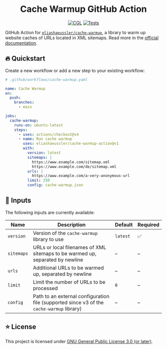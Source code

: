 <div align="center">

# Cache Warmup GitHub Action

[![CGL](https://img.shields.io/github/actions/workflow/status/eliashaeussler/cache-warmup-action/cgl.yaml?label=cgl&logo=github)](https://github.com/eliashaeussler/cache-warmup-action/actions/workflows/cgl.yaml)
[![Tests](https://img.shields.io/github/actions/workflow/status/eliashaeussler/cache-warmup-action/tests.yaml?label=tests&logo=github)](https://github.com/eliashaeussler/cache-warmup-action/actions/workflows/tests.yaml)

</div>

GitHub Action for [`eliashaeussler/cache-warmup`](https://github.com/eliashaeussler/cache-warmup),
a library to warm up website caches of URLs located in XML sitemaps.
Read more in the [official documentation](https://cache-warmup.dev/).

## 🔥 Quickstart

Create a new workflow or add a new step to your existing workflow:

```yaml
# .github/workflows/cache-warmup.yaml

name: Cache Warmup
on:
  push:
    branches:
      - main

jobs:
  cache-warmup:
    runs-on: ubuntu-latest
    steps:
      - uses: actions/checkout@v4
      - name: Run cache warmup
        uses: eliashaeussler/cache-warmup-action@v1
        with:
          version: latest
          sitemaps: |
            https://www.example.com/sitemap.xml
            https://www.example.com/de/sitemap.xml
          urls: |
            https://www.example.com/a-very-anonymous-url
          limit: 250
          config: cache-warmup.json
```

## 📝 Inputs

The following inputs are currently available:

| Name       | Description                                                                               | Default  | Required |
|------------|-------------------------------------------------------------------------------------------|----------|----------|
| `version`  | Version of the `cache-warmup` library to use                                              | `latest` | ✅        |
| `sitemaps` | URLs or local filenames of XML sitemaps to be warmed up, separated by newline             | –        | –        |
| `urls`     | Additional URLs to be warmed up, separated by newline                                     | –        | –        |
| `limit`    | Limit the number of URLs to be processed                                                  | `0`      | –        |
| `config`   | Path to an external configuration file (supported since v3 of the `cache-warmup` library) | –        | –        |

## ⭐ License

This project is licensed under [GNU General Public License 3.0 (or later)](LICENSE.md).
